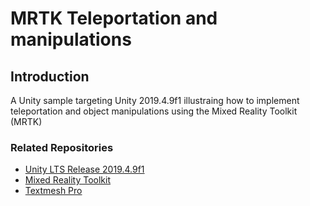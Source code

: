 # MRTK Teleportation and manipulations

## Introduction
A Unity sample targeting Unity 2019.4.9f1 illustraing how to implement teleportation and object manipulations using the Mixed Reality Toolkit (MRTK)

### Related Repositories
- [Unity LTS Release 2019.4.9f1](https://unity3d.com/unity/qa/lts-releases)
- [Mixed Reality Toolkit](https://github.com/microsoft/MixedRealityToolkit-Unity)
- [Textmesh Pro](https://docs.unity3d.com/Manual/com.unity.textmeshpro.html)


